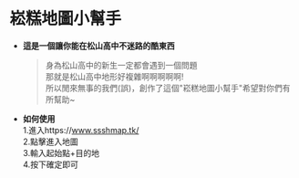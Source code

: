 # 崧糕地圖小幫手


* **這是一個讓你能在松山高中不迷路的酷東西**
  > 身為松山高中的新生一定都會遇到一個問題<br>
  那就是松山高中地形好複雜啊啊啊啊啊!<br>
  所以閒來無事的我們(誤)，創作了這個"崧糕地圖小幫手"希望對你們有所幫助~<br>
 
* **如何使用**<br>
1.進入https://www.ssshmap.tk/<br>
2.點擊進入地圖<br>
3.輸入起始點+目的地<br>
4.按下確定即可<br>
